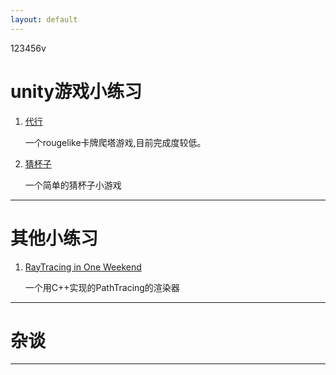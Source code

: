 ```yaml
---
layout: default
---
```


123456v

# **unity游戏小练习**

1. [代行](https://github.com/Goatherd0072/daixing)

    一个rougelike卡牌爬塔游戏,目前完成度较低。

2. [猜杯子](https://github.com/Goatherd0072/Unity-miniGame-Guess-the-Cups)

    一个简单的猜杯子小游戏

***

# **其他小练习**

1. [RayTracing in One Weekend](https://github.com/Goatherd0072/RaytracingPractise)

    一个用C++实现的PathTracing的渲染器

***

# **杂谈**

***

